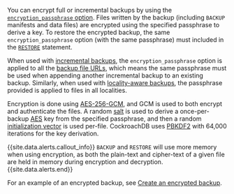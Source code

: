  You can encrypt full or incremental backups by using the [`encryption_passphrase` option](backup.html#with-encryption-passphrase). Files written by the backup (including `BACKUP` manifests and data files) are encrypted using the specified passphrase to derive a key. To restore the encrypted backup, the same `encryption_passphrase` option (with the same passphrase) must included in the [`RESTORE`](restore.html) statement.

When used with [incremental backups](backup.html#incremental-backups), the `encryption_passphrase` option is applied to all the [backup file URLs](backup.html#backup-file-urls), which means the same passphrase must be used when appending another incremental backup to an existing backup. Similarly, when used with [locality-aware backups](take-and-restore-locality-aware-backups.html), the passphrase provided is applied to files in all localities.

Encryption is done using [AES-256-GCM](https://en.wikipedia.org/wiki/Galois/Counter_Mode), and GCM is used to both encrypt and authenticate the files. A random [salt](https://en.wikipedia.org/wiki/Salt_(cryptography)) is used to derive a once-per-backup [AES](https://en.wikipedia.org/wiki/Advanced_Encryption_Standard) key from the specified passphrase, and then a random [initialization vector](https://en.wikipedia.org/wiki/Initialization_vector) is used per-file. CockroachDB uses [PBKDF2](https://en.wikipedia.org/wiki/PBKDF2) with 64,000 iterations for the key derivation.

{{site.data.alerts.callout_info}}
`BACKUP` and `RESTORE` will use more memory when using encryption, as both the plain-text and cipher-text of a given file are held in memory during encryption and decryption.
{{site.data.alerts.end}}

For an example of an encrypted backup, see [Create an encrypted backup](take-and-restore-encrypted-backups.html).

